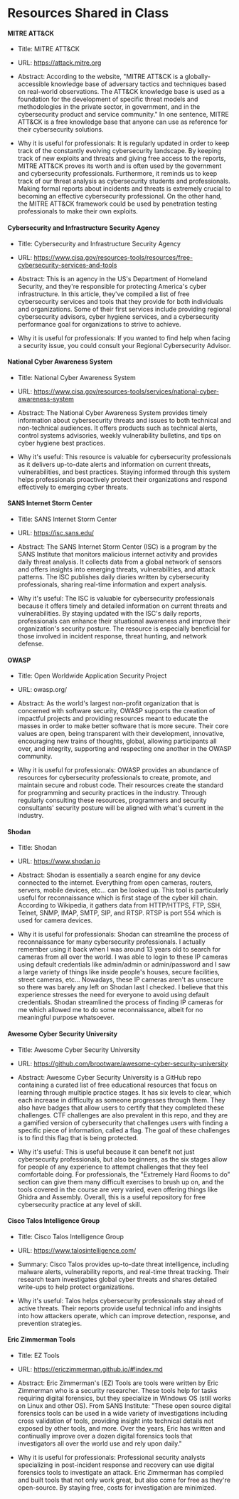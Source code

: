 # Resources Shared in Class

#### MITRE ATT&CK
- Title: MITRE ATT&CK

- URL: https://attack.mitre.org

- Abstract: According to the website, "MITRE ATT&CK is a globally-accessible knowledge base of adversary tactics and techniques based on real-world observations. The ATT&CK knowledge base is used as a foundation for the development of specific threat models and methodologies in the private sector, in government, and in the cybersecurity product and service community." In one sentence, MITRE ATT&CK is a free knowledge base that anyone can use as reference for their cybersecurity solutions.

- Why it is useful for professionals: It is regularly updated in order to keep track of the constantly evolving cybersecurity landscape. By keeping track of new exploits and threats and giving free access to the reports, MITRE ATT&CK proves its worth and is often used by the government and cybersecurity professionals. Furthermore, it reminds us to keep track of our threat analysis as cybersecurity students and professionals. Making formal reports about incidents and threats is extremely crucial to becoming an effective cybersecurity professional. On the other hand, the MITRE ATT&CK framework could be used by penetration testing professionals to make their own exploits.

#### Cybersecurity and Infrastructure Security Agency
- Title: Cybersecurity and Infrastructure Security Agency

- URL: https://www.cisa.gov/resources-tools/resources/free-cybersecurity-services-and-tools

- Abstract: This is an agency in the US's Department of Homeland Security, and they're responsible for protecting America's cyber infrastructure. In this article, they've compiled a list of free cybersecurity services and tools that they provide for both individuals and organizations. Some of their first services include providing regional cybersecurity advisors, cyber hygiene services, and a cybersecurity performance goal for organizations to strive to achieve. 

- Why it is useful for professionals: If you wanted to find help when facing a security issue, you could consult your Regional Cybersecurity Advisor. 

#### National Cyber Awareness System
- Title: National Cyber Awareness System

- URL: https://www.cisa.gov/resources-tools/services/national-cyber-awareness-system

- Abstract: The National Cyber Awareness System provides timely information about cybersecurity threats and issues to both technical and non-technical audiences. It offers products such as technical alerts, control systems advisories, weekly vulnerability bulletins, and tips on cyber hygiene best practices.

- Why it's useful: This resource is valuable for cybersecurity professionals as it delivers up-to-date alerts and information on current threats, vulnerabilities, and best practices. Staying informed through this system helps professionals proactively protect their organizations and respond effectively to emerging cyber threats.

#### SANS Internet Storm Center
- Title: SANS Internet Storm Center

- URL: https://isc.sans.edu/

- Abstract: The SANS Internet Storm Center (ISC) is a program by the SANS Institute that monitors malicious internet activity and provides daily threat analysis. It collects data from a global network of sensors and offers insights into emerging threats, vulnerabilities, and attack patterns. The ISC publishes daily diaries written by cybersecurity professionals, sharing real-time information and expert analysis.

- Why it's useful: The ISC is valuable for cybersecurity professionals because it offers timely and detailed information on current threats and vulnerabilities. By staying updated with the ISC's daily reports, professionals can enhance their situational awareness and improve their organization's security posture. The resource is especially beneficial for those involved in incident response, threat hunting, and network defense.

#### OWASP
- Title: Open Worldwide Application Security Project

- URL: owasp.org/ 

- Abstract: As the world's largest non-profit organization that is concerned with software security, OWASP supports the creation of impactful projects and providing resources meant to educate the masses in order to make better software that is more secure. Their core values are open, being transparent with their development, innovative, encouraging new trains of thoughts, global, allowing participants all over, and integrity, supporting and respecting one another in the OWASP community.

- Why it is useful for professionals: OWASP provides an abundance of resources for cybersecurity professionals to create, promote, and maintain secure and robust code. Their resources create the standard for programming and security practices in the industry. Through regularly consulting these resources, programmers and security consultants' security posture will be aligned with what's current in the industry.

#### Shodan
- Title: Shodan

- URL: https://www.shodan.io

- Abstract: Shodan is essentially a search engine for any device connected to the internet. Everything from open cameras, routers, servers, mobile devices, etc... can be looked up. This tool is particularly useful for reconnaissance which is first stage of the cyber kill chain. According to Wikipedia, it gathers data from HTTP/HTTPS, FTP, SSH, Telnet, SNMP, IMAP, SMTP, SIP, and RTSP. RTSP is port 554 which is used for camera devices.

- Why it is useful for professionals: Shodan can streamline the process of reconnaissance for many cybersecurity professionals. I actually remember using it back when I was around 13 years old to search for cameras from all over the world. I was able to login to these IP cameras using default credentials like admin/admin or admin/password and I saw a large variety of things like inside people's houses, secure facilities, street cameras, etc... Nowadays, these IP cameras aren't as unsecure so there was barely any left on Shodan last I checked. I believe that this experience stresses the need for everyone to avoid using default credentials. Shodan streamlined the process of finding IP cameras for me which allowed me to do some reconnaissance, albeit for no meaningful purpose whatsoever.

#### Awesome Cyber Security University
- Title: Awesome Cyber Security University

- URL: https://github.com/brootware/awesome-cyber-security-university

- Abstract: Awesome Cyber Security University is a GitHub repo containing a curated list of free educational resources that focus on learning through multiple practice stages. It has six levels to clear, which each increase in difficulty as someone progresses through them. They also have badges that allow users to certify that they completed these challenges. CTF challenges are also prevalent in this repo, and they are a gamified version of cybersecurity that challenges users with finding a specific piece of information, called a flag. The goal of these challenges is to find this flag that is being protected. 

- Why it's useful: This is useful because it can benefit not just cybersecurity professionals, but also beginners, as the six stages allow for people of any experience to attempt challenges that they feel comfortable doing. For professionals, the "Extremely Hard Rooms to do" section can give them many difficult exercises to brush up on, and the tools covered in the course are very varied, even offering things like Ghidra and Assembly. Overall, this is a useful repository for free cybersecurity practice at any level of skill. 

#### Cisco Talos Intelligence Group
- Title: Cisco Talos Intelligence Group

- URL: https://www.talosintelligence.com/

- Summary:
Cisco Talos provides up-to-date threat intelligence, including malware alerts, vulnerability reports, and real-time threat tracking. Their research team investigates global cyber threats and shares detailed write-ups to help protect organizations.

- Why it's useful:
Talos helps cybersecurity professionals stay ahead of active threats. Their reports provide useful technical info and insights into how attackers operate, which can improve detection, response, and prevention strategies.

#### Eric Zimmerman Tools
- Title: EZ Tools

- URL: https://ericzimmerman.github.io/#!index.md

- Abstract: Eric Zimmerman's (EZ) Tools are tools were written by Eric Zimmerman who is a security researcher. These tools help for tasks requiring digital forensics, but they specialize in Windows OS (still works on Linux and other OS). From SANS Institute: "These open source digital forensics tools can be used in a wide variety of investigations including cross validation of tools, providing insight into technical details not exposed by other tools, and more. Over the years, Eric has written and continually improve over a dozen digital forensics tools that investigators all over the world use and rely upon daily."

- Why it is useful for professionals: Professional security analysts specializing in post-incident response and recovery can use digital forensics tools to investigate an attack. Eric Zimmerman has compiled and built tools that not only work great, but also come for free as they're open-source. By staying free, costs for investigation are minimized.